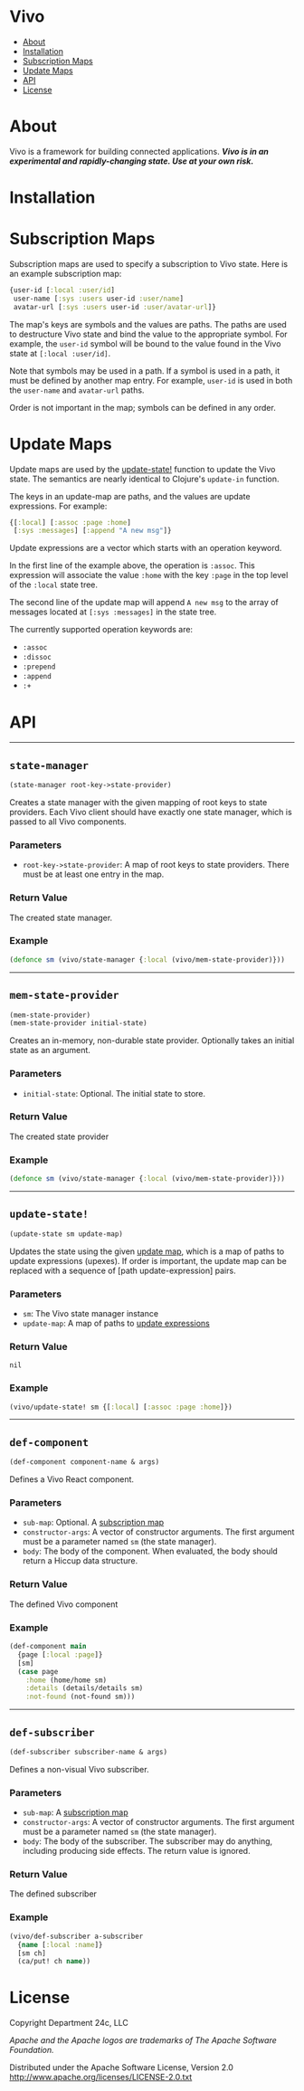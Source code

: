# Vivo
* [About](#about)
* [Installation](#installation)
* [Subscription Maps](#subscription-maps)
* [Update Maps](#update-maps)
* [API](#api)
* [License](#license)


# About
Vivo is a framework for building connected applications.
***Vivo is in an experimental and rapidly-changing state. Use at your own risk.***

# Installation

# Subscription Maps
Subscription maps are used to specify a subscription to Vivo state.
Here is an example subscription map:
```clojure
{user-id [:local :user/id]
 user-name [:sys :users user-id :user/name]
 avatar-url [:sys :users user-id :user/avatar-url]}
```
The map's keys are symbols and the values are paths. The paths are used
to destructure Vivo state and bind the value to the appropriate symbol.
For example, the `user-id` symbol will be bound to the value found in the
Vivo state at `[:local :user/id]`.

Note that symbols may be used in a path. If a symbol is used in a path,
it must be defined by another map entry. For example, `user-id` is used
in both the `user-name` and `avatar-url` paths.

Order is not important in the map; symbols can be defined in any order.

# Update Maps
Update maps are used by the [update-state!](#update-state!) function
to update the Vivo state. The semantics are nearly identical to Clojure's
`update-in` function.

The keys in an update-map are paths, and the values are update expressions.
For example:
```clojure
{[:local] [:assoc :page :home]
 [:sys :messages] [:append "A new msg"]}
```
Update expressions are a vector which starts with an operation keyword.

In the first line of the example above, the operation is `:assoc`.
This expression will associate the value `:home` with the key `:page`
in the top level of the `:local` state tree.

The second line of the update map will append `A new msg` to the
array of messages located at `[:sys :messages]` in the state tree.

The currently supported operation keywords are:
* `:assoc`
* `:dissoc`
* `:prepend`
* `:append`
* `:+`


# API
---
## `state-manager`
```clojure
(state-manager root-key->state-provider)
```
Creates a state manager with the given mapping of root keys to
state providers. Each Vivo client should have exactly one
state manager, which is passed to all Vivo components.

### Parameters
* `root-key->state-provider`: A map of root keys to state providers.
There must be at least one entry in the map.

### Return Value
The created state manager.

### Example
```clojure
(defonce sm (vivo/state-manager {:local (vivo/mem-state-provider)}))
```

---
## `mem-state-provider`
```clojure
(mem-state-provider)
(mem-state-provider initial-state)
```
Creates an in-memory, non-durable state provider. Optionally takes
an initial state as an argument.

### Parameters
* `initial-state`: Optional. The initial state to store.

### Return Value
The created state provider

### Example
```clojure
(defonce sm (vivo/state-manager {:local (vivo/mem-state-provider)}))
```

---
## `update-state!`
```clojure
(update-state sm update-map)
```
Updates the state using the given [update map](#update-maps), which is a
map of paths to update expressions (upexes).
If order is important, the update map can be
replaced with a sequence of [path update-expression] pairs.

### Parameters
* `sm`: The Vivo state manager instance
* `update-map`: A map of paths to [update expressions](#update-expressions)

### Return Value
`nil`

### Example
```clojure
(vivo/update-state! sm {[:local] [:assoc :page :home]})
```

---
## `def-component`
```clojure
(def-component component-name & args)
```
Defines a Vivo React component.

### Parameters
* `sub-map`: Optional. A [subscription map](#subscription-maps)
* `constructor-args`: A vector of constructor arguments. The first argument
must be a parameter named `sm` (the state manager).
* `body`: The body of the component. When evaluated, the body should
return a Hiccup data structure.

### Return Value
The defined Vivo component

### Example
```clojure
(def-component main
  {page [:local :page]}
  [sm]
  (case page
    :home (home/home sm)
    :details (details/details sm)
    :not-found (not-found sm)))
```

---
## `def-subscriber`
```clojure
(def-subscriber subscriber-name & args)
```
Defines a non-visual Vivo subscriber.

### Parameters
* `sub-map`: A [subscription map](#subscription-maps)
* `constructor-args`: A vector of constructor arguments. The first argument
must be a parameter named `sm` (the state manager).
* `body`: The body of the subscriber. The subscriber may do anything,
including producing side effects. The return value is ignored.

### Return Value
The defined subscriber

### Example
```clojure
(vivo/def-subscriber a-subscriber
  {name [:local :name]}
  [sm ch]
  (ca/put! ch name))
```


# License
Copyright Department 24c, LLC

*Apache and the Apache logos are trademarks of The Apache Software Foundation.*

Distributed under the Apache Software License, Version 2.0
http://www.apache.org/licenses/LICENSE-2.0.txt
